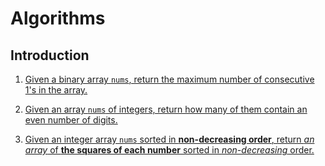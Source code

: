 # Algorithms

## Introduction
1. [Given a binary array ```nums```, return the maximum number of consecutive 1's in the array.](https://github.com/keldavis/Java-Practice/tree/master/Google%20Interview%20Prep/Data%20Structures/arrays/algorithms/Max%20Consecutive%20Ones)

2. [Given an array ```nums``` of integers, return how many of them contain an even number of digits.](https://github.com/keldavis/Java-Practice/tree/master/Google%20Interview%20Prep/Data%20Structures/arrays/algorithms/Find%20Numbers%20with%20Even%20Number%20of%20Digits)

3. [Given an integer array ```nums``` sorted in **non-decreasing order**, return *an array* of **the squares of each number** sorted in *non-decreasing* order.](https://github.com/keldavis/Java-Practice/tree/master/Google%20Interview%20Prep/Data%20Structures/arrays/algorithms/Squares%20of%20a%20Sorted%20Array)

